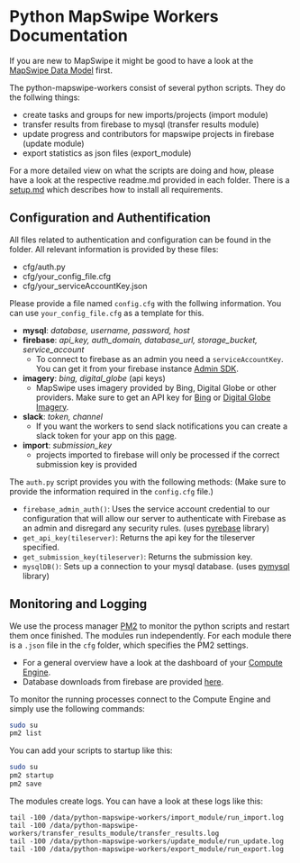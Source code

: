 # Python MapSwipe Workers Documentation
If you are new to MapSwipe it might be good to have a look at the [MapSwipe Data Model](mapswipe_data_model.md) first.

The python-mapswipe-workers consist of several python scripts. They do the follwing things:
* create tasks and groups for new imports/projects (import module)
* transfer results from firebase to mysql (transfer results module)
* update progress and contributors for mapswipe projects in firebase (update module)
* export statistics as json files (export_module)

For a more detailed view on what the scripts are doing and how, please have a look at the respective readme.md provided in each folder. There is a [setup.md](setup.md) which describes how to install all requirements.


## Configuration and Authentification
All files related to authentication and configuration can be found in the folder. All relevant information is provided by these files:
* cfg/auth.py
* cfg/your_config_file.cfg
* cfg/your_serviceAccountKey.json

Please provide a file named `config.cfg` with the follwing information. You can use `your_config_file.cfg` as a template for this.

* **mysql**: *database, username, password, host*
* **firebase**: *api_key, auth_domain, database_url, storage_bucket, service_account*
	* To connect to firebase as an admin you need a `serviceAccountKey`. You can get it from your firebase instance [Admin SDK](https://console.firebase.google.com/project/_/settings/serviceaccounts/adminsdk). 
* **imagery**: *bing, digital_globe* (api keys)
	* MapSwipe uses imagery provided by Bing, Digital Globe or other providers. Make sure to get an API key for [Bing](https://www.microsoft.com/en-us/maps/create-a-bing-maps-key) or [Digital Globe Imagery](https://mapsapidocs.digitalglobe.com/docs/access-tokens).
* **slack**: *token, channel*
	* If you want the workers to send slack notifications you can create a slack token for your app on this [page](https://api.slack.com/custom-integrations/legacy-tokens).
* **import**: *submission_key*
    * projects imported to firebase will only be processed if the correct submission key is provided
	
The `auth.py` script provides you with the following methods: (Make sure to provide the information required in the `config.cfg` file.)
* `firebase_admin_auth()`: Uses the service account credential to our configuration that will allow our server to authenticate with Firebase as an admin and disregard any security rules. (uses [pyrebase](https://github.com/thisbejim/Pyrebase) library)
* `get_api_key(tileserver)`: Returns the api key for the tileserver specified.
* `get_submission_key(tileserver)`: Returns the submission key.
* `mysqlDB()`: Sets up a connection to your mysql database. (uses [pymysql](https://github.com/PyMySQL/PyMySQL) library)


## Monitoring and Logging
We use the process manager [PM2](http://pm2.keymetrics.io/docs/usage/quick-start/) to monitor the python scripts and restart them once finished. The modules run independently. For each module there is a `.json` file in the `cfg` folder, which specifies the PM2 settings.

* For a general overview have a look at the dashboard of your [Compute Engine](https://console.cloud.google.com/compute/instances).
* Database downloads from firebase are provided [here](https://console.firebase.google.com/project/_/database/usage/last-24h/bandwidth).

To monitor the running processes connect to the Compute Engine and simply use the following commands:
```bash
sudo su
pm2 list
```

You can add your scripts to startup like this:
```bash
sudo su
pm2 startup
pm2 save
```

The modules create logs. You can have a look at these logs like this:
```
tail -100 /data/python-mapswipe-workers/import_module/run_import.log
tail -100 /data/python-mapswipe-workers/transfer_results_module/transfer_results.log
tail -100 /data/python-mapswipe-workers/update_module/run_update.log
tail -100 /data/python-mapswipe-workers/export_module/run_export.log
```
